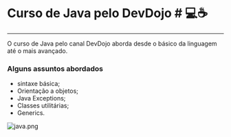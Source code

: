 # Curso de Java pelo DevDojo # 💻☕
***
O curso de Java pelo canal DevDojo aborda desde o básico da linguagem
até o mais avançado. 

### Alguns assuntos abordados ### 
* sintaxe básica;
* Orientação a objetos;
* Java Exceptions;
* Classes utilitárias; 
* Generics.

![java.png](../../Pictures/java.png)